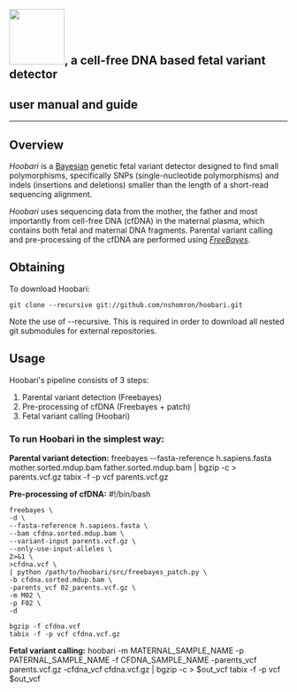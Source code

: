 <h2> <img src="https://github.com/nshomron/hoobari/raw/master/misc/hoobari_logo.png" width=100/>, a cell-free DNA based fetal variant detector </h2>

## user manual and guide

--------

## Overview

*Hoobari* is a [Bayesian](http://en.wikipedia.org/wiki/Bayesian_inference) genetic fetal variant detector designed to find small polymorphisms, specifically SNPs (single-nucleotide polymorphisms) and indels (insertions and deletions) smaller than the length of a short-read sequencing alignment.

*Hoobari* uses sequencing data from the mother, the father and most importantly from cell-free DNA (cfDNA) in the maternal plasma, which contains both fetal and maternal DNA fragments. Parental variant calling and pre-processing of the cfDNA are performed using [*FreeBayes*](https://github.com/ekg/freebayes).

## Obtaining

To download Hoobari:

    git clone --recursive git://github.com/nshomron/hoobari.git

Note the use of --recursive. This is required in order to download all nested git submodules for external repositories.

## Usage

Hoobari's pipeline consists of 3 steps:
1. Parental variant detection (Freebayes)
2. Pre-processing of cfDNA (Freebayes + patch)
3. Fetal variant calling (Hoobari)

### To run Hoobari in the simplest way:

**Parental variant detection:**
    freebayes --fasta-reference h.sapiens.fasta mother.sorted.mdup.bam father.sorted.mdup.bam | bgzip -c > parents.vcf.gz
    tabix -f -p vcf parents.vcf.gz

**Pre-processing of cfDNA:**
    #!/bin/bash

    freebayes \
    -d \
    --fasta-reference h.sapiens.fasta \
    --bam cfdna.sorted.mdup.bam \
    --variant-input parents.vcf.gz \
    --only-use-input-alleles \
    2>&1 \
    >cfdna.vcf \
    | python /path/to/hoobari/src/freebayes_patch.py \
    -b cfdna.sorted.mdup.bam \
    -parents_vcf 02_parents.vcf.gz \
    -m M02 \
    -p F02 \
    -d

    bgzip -f cfdna.vcf
    tabix -f -p vcf cfdna.vcf.gz

**Fetal variant calling:**
    hoobari -m MATERNAL_SAMPLE_NAME -p PATERNAL_SAMPLE_NAME -f CFDNA_SAMPLE_NAME -parents_vcf parents.vcf.gz -cfdna_vcf cfdna.vcf.gz | bgzip -c > $out_vcf
    tabix -f -p vcf $out_vcf